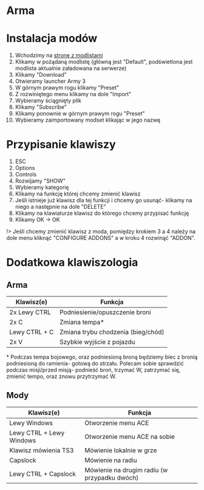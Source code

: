 # Arma

# Instalacja modów

1. Wchodzimy na [stronę z modlistami](https://modlist.armaforces.com/#/select-preset)
2. Klikamy w pożądaną modlistę (główną jest "Default", podświetlona jest modlista aktualnie załadowana na serwerze)
3. Klikamy "Download"
4. Otwieramy launcher Army 3
5. W górnym prawym rogu klikamy "Preset"
6. Z rozwiniętego menu klikamy na dole "Import"
7. Wybieramy ściągnięty plik
8. Klikamy "Subscribe"
9. Klikamy ponownie w górnym prawym rogu "Preset"
10. Wybieramy zaimportowany modset klikając w jego nazwę

# Przypisanie klawiszy

1. ESC
2. Options
3. Controls
4. Rozwijamy "SHOW"
5. Wybieramy kategorię
6. Klikamy na funkcję której chcemy zmienić klawisz
7. Jeśli istnieje już klawisz dla tej funkcji i chcemy go usunąć- klikamy na niego a następnie na dole "DELETE"
8. Klikamy na klawiaturze klawisz do którego chcemy przypisać funkcję
9. Klikamy OK -> OK

!> Jeśli chcemy zmienić klawisz z moda, pomiędzy krokiem 3 a 4 należy na dole menu kliknąć "CONFIGURE ADDONS" a w kroku 4 rozwinąć "ADDON".

# Dodatkowa klawiszologia

## Arma

| Klawisz(e)    | Funkcja                            |
| ------------- | ---------------------------------- |
| 2x Lewy CTRL  | Podniesienie/opuszczenie broni     |
| 2x C          | Zmiana tempa*                      |
| Lewy CTRL + C | Zmiana trybu chodzenia (bieg/chód) |
| 2x V          | Szybkie wyjście z pojazdu          |

\* Podczas tempa bojowego, oraz podniesioną broną będziemy biec z bronią podniesioną do ramienia- gotową do strzału. Polecam sobie sprawdzić podczas misji/przed misją- podnieść broń, trzymać W, zatrzymać się, zmienić tempo, oraz znowu przytrzymać W.

## Mody

| Klawisz(e)               | Funkcja                                      |
| ------------------------ | -------------------------------------------- |
| Lewy Windows             | Otworzenie menu ACE                          |
| Lewy CTRL + Lewy Windows | Otworzenie menu ACE na sobie                 |
| Klawisz mówienia TS3     | Mówienie lokalnie w grze                     |
| Capslock                 | Mówienie na radiu                            |
| Lewy CTRL + Capslock     | Mówienie na drugim radiu (w przypadku dwóch) |
